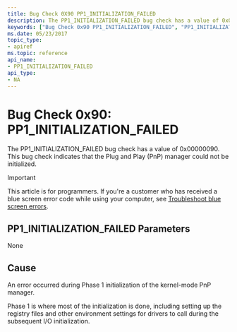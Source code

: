 ```yaml
---
title: Bug Check 0X90 PP1_INITIALIZATION_FAILED
description: The PP1_INITIALIZATION_FAILED bug check has a value of 0x00000090. This bug check indicates that the Plug and Play (PnP) manager could not be initialized.
keywords: ["Bug Check 0x90 PP1_INITIALIZATION_FAILED", "PP1_INITIALIZATION_FAILED"]
ms.date: 05/23/2017
topic_type:
- apiref
ms.topic: reference
api_name:
- PP1_INITIALIZATION_FAILED
api_type:
- NA
---
```


# Bug Check 0x90: PP1\_INITIALIZATION\_FAILED


The PP1\_INITIALIZATION\_FAILED bug check has a value of 0x00000090. This bug check indicates that the Plug and Play (PnP) manager could not be initialized.

> [!IMPORTANT]
> This article is for programmers. If you're a customer who has received a blue screen error code while using your computer, see [Troubleshoot blue screen errors](https://www.windows.com/stopcode).


## PP1\_INITIALIZATION\_FAILED Parameters


None

## Cause

An error occurred during Phase 1 initialization of the kernel-mode PnP manager.

Phase 1 is where most of the initialization is done, including setting up the registry files and other environment settings for drivers to call during the subsequent I/O initialization.

 

 




